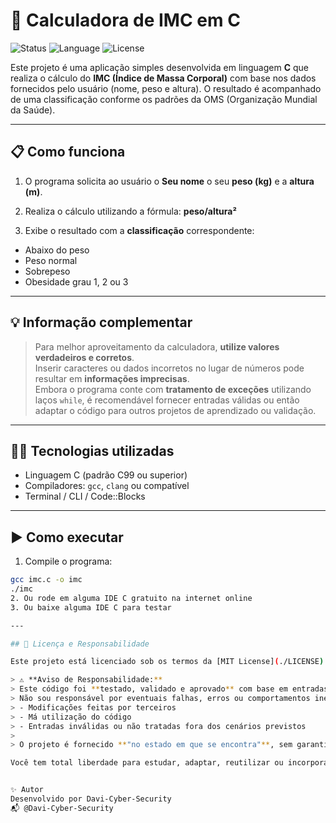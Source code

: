 # 🧮 Calculadora de IMC em C

![Status](https://img.shields.io/badge/status-ativo-brightgreen?style=flat-square)
![Language](https://img.shields.io/badge/C-IMC-blue?logo=c&logoColor=white)
![License](https://img.shields.io/badge/licença-MIT-blue?style=flat-square)

Este projeto é uma aplicação simples desenvolvida em linguagem **C** que realiza o cálculo do **IMC (Índice de Massa Corporal)** com base nos dados fornecidos pelo usuário (nome, peso e altura). O resultado é acompanhado de uma classificação conforme os padrões da OMS (Organização Mundial da Saúde).

---

## 📋 Como funciona

1. O programa solicita ao usuário o **Seu nome** o seu **peso (kg)** e a **altura (m)**.

2. Realiza o cálculo utilizando a fórmula:
**peso/altura²**

3. Exibe o resultado com a **classificação** correspondente:
- Abaixo do peso
- Peso normal
- Sobrepeso
- Obesidade grau 1, 2 ou 3

---

## 💡 Informação complementar

> Para melhor aproveitamento da calculadora, **utilize valores verdadeiros e corretos**.  
> Inserir caracteres ou dados incorretos no lugar de números pode resultar em **informações imprecisas**.  
> Embora o programa conte com **tratamento de exceções** utilizando laços `while`, é recomendável fornecer entradas válidas ou então adaptar o código para outros projetos de aprendizado ou validação.

---

## 🧑‍💻 Tecnologias utilizadas

- Linguagem C (padrão C99 ou superior)
- Compiladores: `gcc`, `clang` ou compatível
- Terminal / CLI / Code::Blocks

---

## ▶️ Como executar

1. Compile o programa:
```bash
gcc imc.c -o imc
./imc
2. Ou rode em alguma IDE C gratuito na internet online
3. Ou baixe alguma IDE C para testar

---

## 📄 Licença e Responsabilidade

Este projeto está licenciado sob os termos da [MIT License](./LICENSE).

> ⚠️ **Aviso de Responsabilidade:**  
> Este código foi **testado, validado e aprovado** com base em entradas corretas e uso adequado.  
> Não sou responsável por eventuais falhas, erros ou comportamentos inesperados causados por:
> - Modificações feitas por terceiros
> - Má utilização do código
> - Entradas inválidas ou não tratadas fora dos cenários previstos
>
> O projeto é fornecido **"no estado em que se encontra"**, sem garantias de qualquer tipo, conforme previsto na própria licença MIT.

Você tem total liberdade para estudar, adaptar, reutilizar ou incorporar este código em projetos próprios, desde que mantenha os créditos e o aviso de licença.


✨ Autor
Desenvolvido por Davi-Cyber-Security
📬 @Davi-Cyber-Security